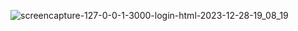 ![screencapture-127-0-0-1-3000-login-html-2023-12-28-19_08_19](https://github.com/kanji2001/Login-Form/assets/153625398/b9cd0fa3-0efa-4688-9d9f-6c11efe38076)
